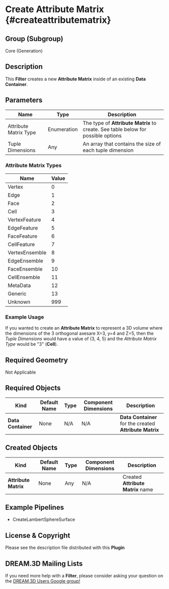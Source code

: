 Create Attribute Matrix {#createattributematrix}
=============

## Group (Subgroup) ##

Core (Generation)


## Description ##

This **Filter** creates a new **Attribute Matrix** inside of an existing **Data Container**.

## Parameters ##

| Name | Type | Description |
|------|------|-------------|
| Attribute Matrix Type | Enumeration | The type of **Attribute Matrix** to create. See table below for possible options |
| Tuple Dimensions | Any | An array that contains the size of each tuple dimension |

### Attribute Matrix Types ###

| Name | Value |
|------|-------|
| Vertex | 0 |
| Edge | 1 |
| Face | 2 |
| Cell | 3 |
| VertexFeature | 4 |
| EdgeFeature | 5 |
| FaceFeature | 6 |
| CellFeature | 7 |
| VertexEnsemble | 8 |
| EdgeEnsemble | 9 |
| FaceEnsemble | 10 |
| CellEnsemble | 11 |
| MetaData | 12 |
| Generic | 13 |
| Unknown | 999 |


### Example Usage ###

If you wanted to create an **Attribute Matrix** to represent a 3D volume where the dimensions of the 3 orthogonal axesare X=3, y=4 and Z=5, then the _Tuple Dimensions_ would have a value of (3, 4, 5) and the _Attribute Matrix Type_ would be "3" (**Cell**).


## Required Geometry ##

Not Applicable

## Required Objects ##

| Kind | Default Name | Type | Component Dimensions | Description |
|------|--------------|------|----------------------|-------------|
| **Data Container**  | None | N/A | N/A | **Data Container** for the created **Attribute Matrix**  |

## Created Objects ##

| Kind | Default Name | Type | Component Dimensions | Description |
|------|--------------|------|----------------------|-------------|
| **Attribute Matrix**  | None | Any | N/A | Created **Attribute Matrix** name  |

## Example Pipelines ##

+ CreateLambertSphereSurface

## License & Copyright ##

Please see the description file distributed with this **Plugin**

## DREAM.3D Mailing Lists ##

If you need more help with a **Filter**, please consider asking your question on the [DREAM.3D Users Google group!](https://groups.google.com/forum/?hl=en#!forum/dream3d-users)
